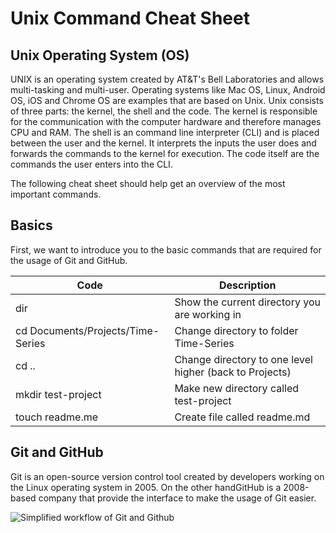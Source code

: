 # Unix Command Cheat Sheet

## Unix Operating System (OS)

UNIX is an operating system created by AT&T's Bell Laboratories and allows multi-tasking and multi-user. Operating systems like Mac OS, Linux, Android OS, iOS and Chrome OS are examples that are based on Unix. 
Unix consists of three parts: the kernel, the shell and the code. The kernel is responsible for the communication with the computer hardware and therefore manages CPU and RAM. 
The shell is an command line interpreter (CLI) and is placed between the user and the kernel. It interprets the inputs the user does and forwards the commands to the kernel for execution. 
The code itself are the commands the user enters into the CLI. 

The following cheat sheet should help get an overview of the most important commands.

## Basics 

First, we want to introduce you to the basic commands that are required for the usage of Git and GitHub. 

|Code|Description|
|---|---|
|dir|Show the current directory you are working in|
|cd Documents/Projects/Time-Series|Change directory to folder Time-Series|
|cd ..|Change directory to one level higher (back to Projects)|
|mkdir test-project|Make new directory called test-project|
|touch readme.me|Create file called readme.md|

## Git and GitHub

Git is an open-source version control tool created by developers working on the Linux operating system in 2005. On the other handGitHub is a 2008-based company that provide the interface to make the usage of Git easier. 

![Simplified workflow of Git and Github](https://github.com/majimaken/unix-cheatsheet/blob/main/Figures/git-flow.png)



